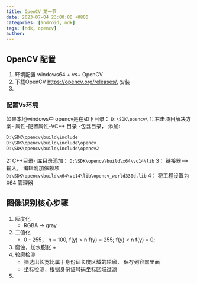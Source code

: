 ```yaml
---
title: OpenCV 第一节  
date: 2023-07-04 23:00:00 +0800
categories: [android, ndk]
tags: [ndk, opencv]
author: 
---
```


## OpenCV 配置

1. 环境配置 windows64 + vs+ OpenCV
2. 下载OpenCV  https://opencv.org/releases/, 安装
3. 

### 配置Vs环境
如果本地windows中 opencv是在如下目录： `D:\SDK\opencv\`
1: 右击项目解决方案- 属性-配置属性-VC++ 目录 -包含目录， 添加:

```java
D:\SDK\opencv\build\include
D:\SDK\opencv\build\include\opencv
D:\SDK\opencv\build\include\opencv2
```

2: C++目录- 库目录添加：
`D:\SDK\opencv\build\x64\vc14\lib`
3： 链接器-->输入， 编辑附加依赖项
`D:\SDK\opencv\build\x64\vc14\lib\opencv_world330d.lib`
4： 将工程设置为 X64 管理器  

## 图像识别核心步骤

1. 灰度化
   + RGBA -> gray
2. 二值化
   + 0 - 255， n = 100,  f(y) > n f(y) = 255; f(y) < n f(y) = 0;
3. 腐蚀，加水膨胀
   + 
4. 轮廓检测
   + 筛选出长宽比属于身份证长度区域的轮廓， 保存到容器里面
   + 坐标检测，根据身份证号码坐标区域过滤
5. 
